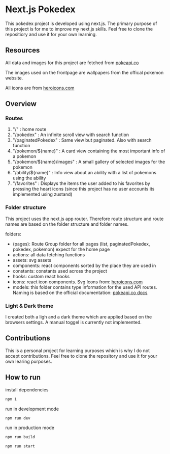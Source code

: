 # Next.js Pokedex

This pokedex project is developed using next.js. The primary purpose of this project is for me to improve my next.js skills. Feel free to clone the repositiory and use it for your own learning.

## Resources

All data and images for this project are fetched from [pokeapi.co](https://pokeapi.co/)

The images used on the frontpage are wallpapers from the offical pokemon website.

All icons are from [heroicons.com](https://heroicons.com/)

## Overview

### Routes

1. "/" : home route
2. "/pokedex" : An infinite scroll view with search function
3. "/paginatedPokedex" : Same view but paginated. Also with search function
4. "/pokemon/${name}" : A card view containing the most important info of a pokemon
5. "/pokemon/${name}/images" : A small gallery of selected images for the pokemon
6. "/ability/${name}" : Info view about an ability with a list of pokemons using the ability
7. "/favorites" : Displays the items the user added to his favorites by pressing the heart icons (since this project has no user accounts its implemented using zustand)

### Folder structure

This project uses the next.js app router. Therefore route structure and route names are based on the folder structure and folder names.

folders:

- (pages): Route Group folder for all pages (list, paginatedPokedex, pokedex, pokemon) expect for the home page
- actions: all data fetching functions
- assets: svg assets
- components: react components sorted by the place they are used in
- constants: constants used across the project
- hooks: custom react hooks
- icons: react icon components. Svg Icons from: [heroicons.com](https://heroicons.com/)
- models: this folder contains type information for the used API routes. Naming is based on the official documentation: [pokeapi.co docs](https://pokeapi.co/docs/v2)

### Light & Dark theme

I created both a ligh and a dark theme which are applied based on the browsers settings. A manual toggel is currently not implemented.

## Contributions

This is a personal project for learning purposes which is why I do not accept contributions. Feel free to clone the repository and use it for your own learing purposes.

## How to run

install dependencies

```bash
npm i
```

run in development mode

```bash
npm run dev
```

run in production mode

```bash
npm run build
```

```bash
npm run start
```
